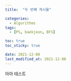 ```yaml
---
title:  "두 번쨰 게시물" 

categories:
  - Algorithms
tags:
  - [PS, baekjoon, BFS]

toc: true
toc_sticky: true

date: 2021-12-08
last_modified_at: 2021-12-08
---
```


아아 테스트